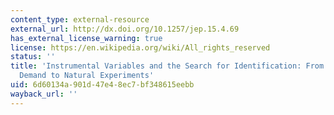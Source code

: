 ```yaml
---
content_type: external-resource
external_url: http://dx.doi.org/10.1257/jep.15.4.69
has_external_license_warning: true
license: https://en.wikipedia.org/wiki/All_rights_reserved
status: ''
title: 'Instrumental Variables and the Search for Identification: From Supply and
  Demand to Natural Experiments'
uid: 6d60134a-901d-47e4-8ec7-bf348615eebb
wayback_url: ''
---
```

